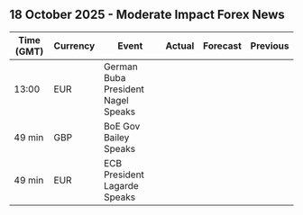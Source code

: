 ## 18 October 2025 - Moderate Impact Forex News

| Time (GMT) | Currency | Event | Actual | Forecast | Previous |
|------|----------|-------|--------|----------|----------|
| 13:00 | EUR | German Buba President Nagel Speaks |  |  |  |
| 49 min | GBP | BoE Gov Bailey Speaks |  |  |  |
| 49 min | EUR | ECB President Lagarde Speaks |  |  |  |
